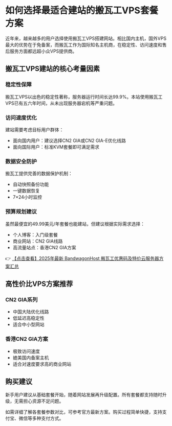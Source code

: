 # 如何选择最适合建站的搬瓦工VPS套餐方案

近年来，越来越多的用户选择使用搬瓦工VPS搭建网站。相比国内主机，国外VPS最大的优势在于免备案，而搬瓦工作为国际知名主机商，在稳定性、访问速度和售后服务方面都远超小众VPS提供商。

## 搬瓦工VPS建站的核心考量因素

### 稳定性保障
搬瓦工VPS以出色的稳定性著称，服务器运行时间长达99.9%。本站使用搬瓦工VPS已有五六年时间，从未出现服务器宕机等严重问题。

### 访问速度优化
建站需要考虑目标用户群体：
- 面向国内用户：建议选择CN2 GIA或CN2 GIA-E优化线路
- 面向国际用户：标准KVM套餐即可满足需求

### 数据安全防护
搬瓦工提供完善的数据保护机制：
- 自动快照备份功能
- 一键数据恢复
- 7×24小时监控

### 预算规划建议
虽然最便宜的49.99美元/年套餐也能建站，但建议根据实际需求选择：
- 个人博客：入门级套餐
- 商业网站：CN2 GIA线路
- 高流量站点：香港CN2 GIA方案

👉 [【点击查看】2025年最新 BandwagonHost 搬瓦工优惠码及特价云服务器方案汇总](https://bit.ly/banwagon)

## 高性价比VPS方案推荐

### CN2 GIA系列
- 中国大陆优化线路
- 低延迟高稳定性
- 适合中小型网站

### 香港CN2 GIA方案
- 极致访问速度
- 媲美国内备案主机
- 适合对速度要求高的商业网站

## 购买建议
新手用户建议从基础套餐开始，随着网站发展再升级配置。所有套餐都支持随时升级，无需担心资源不足问题。

如需详细了解各套餐参数对比，可参考官方最新方案。购买过程简单快捷，支持支付宝、微信等多种支付方式。